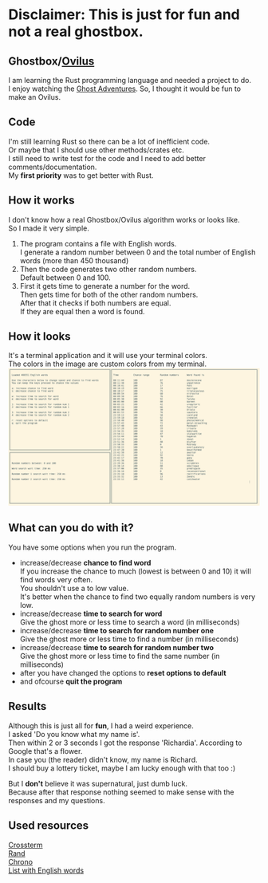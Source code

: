 # Disclaimer: This is just for fun and **not** a real ghostbox.

## Ghostbox/[Ovilus](https://rationalwiki.org/wiki/Ovilus)
I am learning the Rust programming language and needed a project to do.\
I enjoy watching the [Ghost Adventures](https://en.wikipedia.org/wiki/Ghost_Adventures). So, I thought it would be fun to make an Ovilus.

## Code
I'm still learning Rust so there can be a lot of inefficient code.\
Or maybe that I should use other methods/crates etc.\
I still need to write test for the code and I need to add better comments/documentation.\
My **first priority** was to get better with Rust.

## How it works
I don't know how a real Ghostbox/Ovilus algorithm works or looks like.\
So I made it very simple.

1. The program contains a file with English words.\
I generate a random number between 0 and the total number of English words (more than 450 thousand)
2. Then the code generates two other random numbers.\
Default between 0 and 100.
3. First it gets time to generate a number for the word.\
Then gets time for both of the other random numbers.\
After that it checks if both numbers are equal.\
If they are equal then a word is found.

## How it looks
It's a terminal application and it will use your terminal colors.\
The colors in the image are custom colors from my terminal.
![Screenshot](RustyGhostBoxTerminal.png)

## What can you do with it?
You have some options when you run the program.
- increase/decrease **chance to find word**\
If you increase the chance to much (lowest is between 0 and 10) it will find words very often.\
You shouldn't use a to low value.\
It's better when the chance to find two equally random numbers is very low.
- increase/decrease **time to search for word**\
Give the ghost more or less time to search a word (in milliseconds)
- increase/decrease **time to search for random number one**\
Give the ghost more or less time to find a number (in milliseconds)
- increase/decrease **time to search for random number two**\
Give the ghost more or less time to find the same number (in milliseconds)
- after you have changed the options to **reset options to default**
- and ofcourse **quit the program**

## Results
Although this is just all for **fun**, I had a weird experience.\
I asked 'Do you know what my name is'.\
Then within 2 or 3 seconds I got the response 'Richardia'. According to Google that's a flower.\
In case you (the reader) didn't know, my name is Richard.\
I should buy a lottery ticket, maybe I am lucky enough with that too :)

But I **don't** believe it was supernatural, just dumb luck.\
Because after that response nothing seemed to make sense with the responses and my questions.

## Used resources
[Crossterm](https://github.com/TimonPost/crossterm)\
[Rand](https://github.com/rust-random/rand)\
[Chrono](https://github.com/chronotope/chrono)\
[List with English words](https://github.com/dwyl/english-words)

